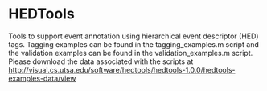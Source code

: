 # HEDTools
Tools to support event annotation using hierarchical event descriptor (HED) tags. Tagging examples can be found in the tagging_examples.m script and the validation examples can be found in the validation_examples.m script. Please download the data associated with the scripts at http://visual.cs.utsa.edu/software/hedtools/hedtools-1.0.0/hedtools-examples-data/view 
